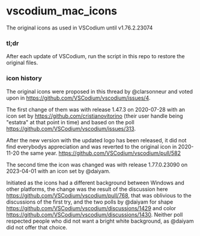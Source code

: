 # vscodium_mac_icons

The original icons as used in VSCodium until v1.76.2.23074


### tl;dr
After each update of VSCodium, run the script in this repo to restore the original files.


### icon history

The original icons were proposed in this thread by @clarsonneur and voted upon in https://github.com/VSCodium/vscodium/issues/4.


The first change of them was with release 1.47.3 on 2020-07-28 with an icon set by https://github.com/cristianovitorino (their user handle being "estatra" at that point in time) and based on the poll https://github.com/VSCodium/vscodium/issues/313.

After the new version with the updated logo has been released, it did not find everybodys appreciation and was reverted to the original icon in 2020-11-20 the same year. https://github.com/VSCodium/vscodium/pull/582



The second time the icon was changed was with release 1.77.0.23090 on 2023-04-01 with an icon set by @daiyam.

Initiated as the icons had a different background between Windows and other platforms, the change was the result of the discussion here https://github.com/VSCodium/vscodium/pull/768, that was oblivious to the discussions of the first try, and the two polls by @daiyam for shape https://github.com/VSCodium/vscodium/discussions/1429 and color https://github.com/VSCodium/vscodium/discussions/1430. Neither poll respected people who did not want a bright white background, as @daiyam did not offer that choice.
